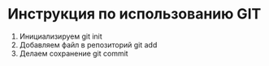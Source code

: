 # Инструкция по использованию GIT
1. Инициализируем git init
2. Добавляем файл в репозиторий git add
3. Делаем сохранение git commit
